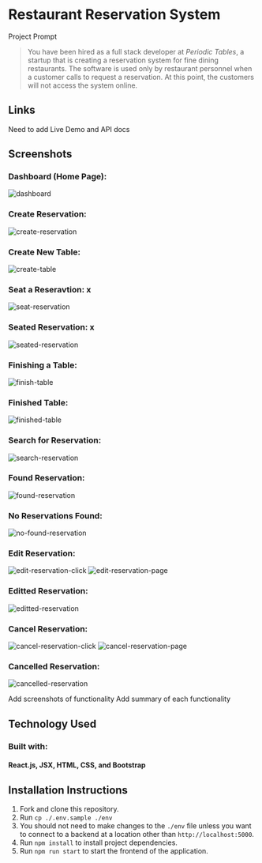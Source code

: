 # Restaurant Reservation System

Project Prompt

> You have been hired as a full stack developer at _Periodic Tables_, a startup that is creating a reservation system for fine dining restaurants.
> The software is used only by restaurant personnel when a customer calls to request a reservation.
> At this point, the customers will not access the system online.


## Links

Need to add Live Demo and API docs 

## Screenshots 

### Dashboard (Home Page):
![dashboard](/screenshots/dashboard-page.png)

### Create Reservation:
![create-reservation](/screenshots/create-reservation-page.png)

### Create New Table:
![create-table](/screenshots/create-new-table-page.png)

### Seat a Reseravtion: x
![seat-reservation](/screenshots//seat-reservation-page.png)

### Seated Reservation: x
![seated-reservation](/screenshots/seated-reservation-page.png)

### Finishing a Table: 
![finish-table](/screenshots/finish-table-page.png)

### Finished Table: 
![finished-table](/screenshots/table-finished-page.png)

### Search for Reservation: 
![search-reservation](/screenshots/search-reservation-page.png)

### Found Reservation: 
![found-reservation](/screenshots/found-res-page.png)

### No Reservations Found: 
![no-found-reservation](/screenshots/res-not-found-page.png)

### Edit Reservation: 
![edit-reservation-click](/screenshots/edit-reservation-click-page.png)
![edit-reservation-page](/screenshots/edit-res-page.png)

### Editted Reservation: 
![editted-reservation](/screenshots/editted-res-page.png)

### Cancel Reservation: 
![cancel-reservation-click](/screenshots/cancel-res-click-page.png)
![cancel-reservation-page](/screenshots/cancel-message-page.png)

### Cancelled Reservation: 
![cancelled-reservation](/screenshots/res-cancelled-page.png)

Add screenshots of functionality
Add summary of each functionality

## Technology Used
### Built with: 
#### React.js, JSX, HTML, CSS, and Bootstrap

## Installation Instructions
1. Fork and clone this repository.
2. Run `cp ./.env.sample ./env`
3. You should not need to make changes to the `./env` file unless you want to connect to a backend at a location other than `http://localhost:5000`.
4. Run `npm install` to install project dependencies.
5. Run `npm run start` to start the frontend of the application.